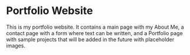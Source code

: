 # Portfolio Website

This is my portfolio website. It contains a main page with my About Me, a contact page with a form where text can be written, and a Portfolio page with sample projects that will be added in the future with placeholder images.
